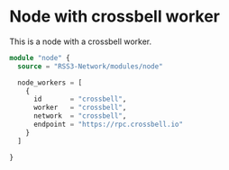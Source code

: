 # Node with crossbell worker

This is a node with a crossbell worker.

```terraform
module "node" {
  source = "RSS3-Network/modules/node"

  node_workers = [
    {
      id       = "crossbell",
      worker   = "crossbell",
      network  = "crossbell",
      endpoint = "https://rpc.crossbell.io"
    }
  ]

}
```
